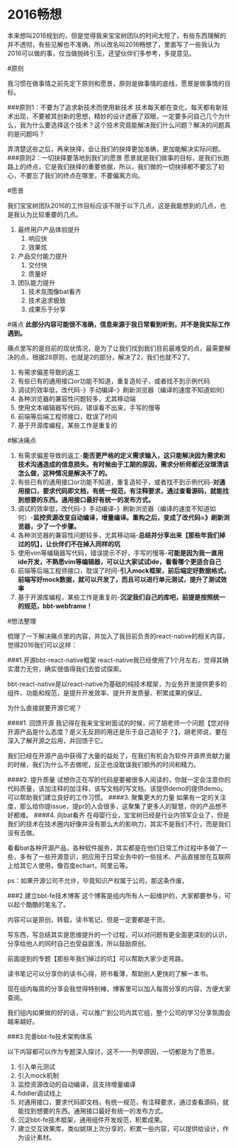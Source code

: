 # 2016畅想

本来想叫2016规划的，但是觉得我来宝宝树团队的时间太短了，有些东西理解的并不透彻，有些见解也不准确，所以改名叫2016畅想了，里面写了一些我认为2016可以做的事，仅当做抛砖引玉，还望伙伴们多参考，多提意见。

#原则

我习惯在做事情之前先定下原则和愿景，原则是做事情的底线，愿景是做事情的目标。

###原则1：不要为了追求新技术而使用新技术
技术每天都在变化，每天都有新技术出现，不要被其创新的思想，精妙的设计遮蔽了双眼，一定要多问自己几个为什么，我为什么要选择这个技术？这个技术究竟能解决我们什么问题？解决的问题真的是问题吗？

弄清楚这些之后，再来抉择，会让我们的抉择更加准确，更加能解决实际问题。
###原则2：一切抉择要落地到我们的愿景
愿景就是我们做事的目标，是我们长跑路上的终点，它是我们抉择的重要依据，所以，我们做的一切抉择都不要忘了初心，不要忘了我们的终点在哪里，不要偏离方向。

#愿景

我们宝宝树团队2016的工作目标应该不限于以下几点，这是我能想到的几点，也是我认为比较重要的几点。

1. 最终用户产品体验提升
	1. 响应快
	1. 效果炫
1. 产品交付能力提升
	1. 交付快
	1. 质量好
1. 团队能力提升
	1. 技术氛围像bat看齐
	1. 技术追求极致
	1. 成果乐于分享
	
#痛点
**此部分内容可能很不准确，信息来源于我日常看到听到，并不是我实际工作遇到。**

痛点里写的是目前的现状情况，是为了让我们找到我们目前最难受的点，最需要解决的点，根据28原则，也就是2的部分，解决了2，我们也就不2了。

1. 有需求偏差导致的返工
1. 有些已有的通用接口or功能不知道，重复造轮子，或者找不到示例代码
1. 调试的效率低，改代码-》手动编译-》刷新浏览器（编译的速度不知道如何）
1. 各种浏览器的兼容性问题较多，尤其移动端
1. 使用文本编辑器写代码，错误看不出来，手写的慢等
1. 前端等后端工程师接口，耽误了时间
1. 基于开源库编程，某些工作是重复的

#解决痛点

1. 有需求偏差导致的返工-**能否更严格的定义需求输入，这只能解决因为需求和技术沟通造成的信息损失。有时候由于工期的原因，需求分析师都还没理清该怎么做，这种情况是解决不了的。**
1. 有些已有的通用接口or功能不知道，重复造轮子，或者找不到示例代码-**对通用接口，要求代码即文档，有统一规范，有注释要求，通过查看源码，就能找到想要的东西。通用接口最好有统一的发布方式。**
1. 调试的效率低，改代码-》手动编译-》刷新浏览器（编译的速度不知道如何）-**监控资源改变自动编译，增量编译。重构之后，变成了改代码=》刷新浏览器，少了一个步骤。**
1. 各种浏览器的兼容性问题较多，尤其移动端-**总结并分享出来【那些年我们掉过的坑】，让伙伴们不在掉入同样的坑**
1. 使用vim等编辑器写代码，错误提示不好，手写的慢等-**可能是因为我一直用ide开发，不熟悉vim等编辑器，可以让大家试试ide，看看哪个更适合自己**
1. 前端等后端工程师接口，耽误了时间-**引入mock框架，前后端定好数据格式，前端写好mock数据，就可以开发了，而且可以进行单元测试，提升了测试效率**
1. 基于开源库编程，某些工作是重复的-**沉淀我们自己的库吧，前提是按照统一的规范，bbt-webframe！**

#想法整理

梳理了一下解决痛点里的内容，并加入了我目前负责的react-native的相关内容，觉得2016我们可以这样：

###1.开源bbt-react-native框架
react-native我已经使用了1个月左右，觉得其确实潜力无穷，确实很值得我们去尝试探索。

bbt-react-native是以react-native为基础的纯技术框架，为业务开发提供更多的组件、功能和规范，是提升开发效率、提升开发质量、积累成果的保证。

为什么直接就要开源它呢？

####1. 回馈开源
我记得在我来宝宝树面试的时候，问了胡老师一个问题【您对待开源产品是什么态度？是义无反顾的用还是乐于自己造轮子？】，胡老师说，要在深入了解开源之后用，并回馈于它。

我们已经在开源产品中获得了大量的益处了，在我们有机会为软件开源界贡献力量的时候，我们为什么不去做呢，反正也没耽误我们额外的时间和精力。

####2. 提升质量
试想你正在写的代码是要被很多人阅读的，你就一定会注意你的代码质量，该加注释的加注释，该写文档的写文档，该提供demo的提供demo。可以帮助我们建立良好的工作习惯。
####3. 聚集更大的力量
如果有一定的关注度，那么给你提issue，提pr的人会很多，这聚集了更多人的智慧，你的产品想不好都难。
####4. 向bat看齐
在母婴行业，宝宝树已经是行业内领军企业了，但是我们的技术在技术圈内好像并没有那么大的影响力，其实不是我们不行，而是我们没有去做。

看看bat各种开源产品，各种软件服务，其实都是在他们日常工作过程中多做了一些，多有了一些开源意识，把应用于日常业务中的一些技术、产品直接放在互联网上给其它人使用，像百度echart，阿里云等。

ps：如果开源公司不允许，毕竟知识产权属于公司，那这条作废。

###2.建立bbt-fe技术博客
这个博客是组内所有人一起维护的，大家都要参与，可以起个酷酷的笔名了。

内容可以是原创，转载，读书笔记，但是一定要都是干货。

写东西，写总结其实是思维提升的一个过程，可以对问题有更全面更深刻的认识，分享给他人的同时自己也受益匪浅，所以鼓励原创。

前面提到的专题【那些年我们掉过的坑】可以帮助大家少走弯路。

读书笔记可以分享你的读书心得，把书看薄，帮助别人更快的了解一本书。

现在组内每周的分享会我觉得特别棒，博客里可以加入每周分享的内容，方便大家查阅。

我们组内如果做的好的话，可以推广到公司内其它组，整个公司的学习分享氛围会越来越好。

###3.完善bbt-fe技术架构体系

以下内容都可以作为专题深入探讨，这不一一列举原因，一切都是为了愿景。

1. 引入单元测试
1. 引入mock机制
1. 监控资源改动的自动编译，且支持增量编译
1. fiddler调试线上
1. 对通用接口，要求代码即文档，有统一规范，有注释要求，通过查看源码，就能找到想要的东西。通用接口最好有统一的发布方式。
1. 沉淀bbt-fe技术框架，通用组件开发规范，积累成果。
2. 建立交互效果库，类似姚琪上次分享的，积累一些内容，可以提供给设计，作为设计素材。

